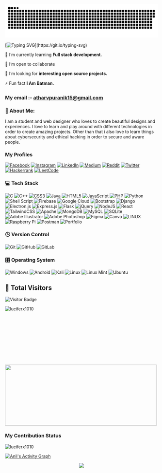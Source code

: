 ![snake gif](https://github.com/luciferx1010/luciferx1010/blob/output/github-contribution-grid-snake-dark.svg)

[![Typing SVG](https://readme-typing-svg.demolab.com?font=Fira+Code&size=25&duration=2500&pause=1000&width=435&lines=Hello!+Welcome+to+my+Github.;I'm+Atharv.)](https://git.io/typing-svg)

 🌱 I’m currently learning **Full stack development.** 
 
 👯 I’m open to collaborate
 
 🤝 I’m looking for **interesting open source projects.**
 
  ⚡ Fun fact **I Am Batman.**
### My email :- atharvpuranik15@gmail.com

### 💫 About Me:
I am a student and web designer who loves to create beautiful designs and experiences. I love to learn and play around with different technologies in order to create amazing projects. Other than that i also love to learn things about cybersecurity and ethical hacking in order to secure and aware people.

### My Profiles

[![Facebook](https://img.shields.io/badge/Facebook-%231877F2.svg?logo=Facebook&logoColor=white)](https://facebook.com/https://www.facebook.com/profile.php?id=100087562157855) [![Instagram](https://img.shields.io/badge/Instagram-%23E4405F.svg?logo=Instagram&logoColor=white)](https://instagram.com/luciferx1010) [![LinkedIn](https://img.shields.io/badge/LinkedIn-%230077B5.svg?logo=linkedin&logoColor=white)](https://linkedin.com/in/luciferx1010) [![Medium](https://img.shields.io/badge/Medium-12100E?logo=medium&logoColor=white)](https://medium.com/@luciferx1010) [![Reddit](https://img.shields.io/badge/Reddit-%23FF4500.svg?logo=Reddit&logoColor=white)](https://reddit.com/user/luciferx1010) [![Twitter](https://img.shields.io/badge/Twitter-%231DA1F2.svg?logo=Twitter&logoColor=white)](https://twitter.com/luciferx1010)
[![Hackerrank](https://img.shields.io/badge/-Hackerrank-2EC866?style=for-the-badge&logo=HackerRank&logoColor=white&link=https://www.hackerrank.com/ark845612)](https://www.hackerrank.com/luciferx1010)
[![LeetCode](https://img.shields.io/endpoint?style=for-the-badge&url=https%3A%2F%2Fcp-rating-api.vercel.app%2Fbadge%2Fleetcode%2Fluciferx1010&cacheSeconds=86400)](https://leetcode.com/luciferx1010/) 



### **💻 Tech Stack**

![C](https://img.shields.io/badge/c-%2300599C.svg?style=for-the-badge&logo=c&logoColor=white) ![C++](https://img.shields.io/badge/c++-%2300599C.svg?style=for-the-badge&logo=c%2B%2B&logoColor=white) ![CSS3](https://img.shields.io/badge/css3-%231572B6.svg?style=for-the-badge&logo=css3&logoColor=white) ![Java](https://img.shields.io/badge/java-%23ED8B00.svg?style=for-the-badge&logo=java&logoColor=white) ![HTML5](https://img.shields.io/badge/html5-%23E34F26.svg?style=for-the-badge&logo=html5&logoColor=white) ![JavaScript](https://img.shields.io/badge/javascript-%23323330.svg?style=for-the-badge&logo=javascript&logoColor=%23F7DF1E) ![PHP](https://img.shields.io/badge/php-%23777BB4.svg?style=for-the-badge&logo=php&logoColor=white) ![Python](https://img.shields.io/badge/python-3670A0?style=for-the-badge&logo=python&logoColor=ffdd54) ![Shell Script](https://img.shields.io/badge/shell_script-%23121011.svg?style=for-the-badge&logo=gnu-bash&logoColor=white) ![Firebase](https://img.shields.io/badge/firebase-%23039BE5.svg?style=for-the-badge&logo=firebase) ![Google Cloud](https://img.shields.io/badge/Google%20Cloud-%234285F4.svg?style=for-the-badge&logo=google-cloud&logoColor=white) ![Bootstrap](https://img.shields.io/badge/bootstrap-%23563D7C.svg?style=for-the-badge&logo=bootstrap&logoColor=white) ![Django](https://img.shields.io/badge/django-%23092E20.svg?style=for-the-badge&logo=django&logoColor=white) ![Electron.js](https://img.shields.io/badge/Electron-191970?style=for-the-badge&logo=Electron&logoColor=white) ![Express.js](https://img.shields.io/badge/express.js-%23404d59.svg?style=for-the-badge&logo=express&logoColor=%2361DAFB) ![Flask](https://img.shields.io/badge/flask-%23000.svg?style=for-the-badge&logo=flask&logoColor=white) ![jQuery](https://img.shields.io/badge/jquery-%230769AD.svg?style=for-the-badge&logo=jquery&logoColor=white) ![NodeJS](https://img.shields.io/badge/node.js-6DA55F?style=for-the-badge&logo=node.js&logoColor=white) ![React](https://img.shields.io/badge/react-%2320232a.svg?style=for-the-badge&logo=react&logoColor=%2361DAFB) ![TailwindCSS](https://img.shields.io/badge/tailwindcss-%2338B2AC.svg?style=for-the-badge&logo=tailwind-css&logoColor=white) ![Apache](https://img.shields.io/badge/apache-%23D42029.svg?style=for-the-badge&logo=apache&logoColor=white) ![MongoDB](https://img.shields.io/badge/MongoDB-%234ea94b.svg?style=for-the-badge&logo=mongodb&logoColor=white) ![MySQL](https://img.shields.io/badge/mysql-%2300f.svg?style=for-the-badge&logo=mysql&logoColor=white) ![SQLite](https://img.shields.io/badge/sqlite-%2307405e.svg?style=for-the-badge&logo=sqlite&logoColor=white) ![Adobe Illustrator](https://img.shields.io/badge/adobeillustrator-%23FF9A00.svg?style=for-the-badge&logo=adobeillustrator&logoColor=white) ![Adobe Photoshop](https://img.shields.io/badge/adobephotoshop-%2331A8FF.svg?style=for-the-badge&logo=adobephotoshop&logoColor=white) 	![Figma](https://img.shields.io/badge/figma-%23F24E1E.svg?style=for-the-badge&logo=figma&logoColor=white) ![Canva](https://img.shields.io/badge/Canva-%2300C4CC.svg?style=for-the-badge&logo=Canva&logoColor=white) ![LINUX](https://img.shields.io/badge/Linux-FCC624?style=for-the-badge&logo=linux&logoColor=black) ![Raspberry Pi](https://img.shields.io/badge/-RaspberryPi-C51A4A?style=for-the-badge&logo=Raspberry-Pi) ![Postman](https://img.shields.io/badge/Postman-FF6C37?style=for-the-badge&logo=postman&logoColor=white) ![Portfolio](https://img.shields.io/badge/Portfolio-%23000000.svg?style=for-the-badge&logo=firefox&logoColor=#FF7139)


### **🕓 Version Control**

![Git](https://img.shields.io/badge/git-%23F05033.svg?style=for-the-badge&logo=git&logoColor=white)
![GitHub](https://img.shields.io/badge/github-%23121011.svg?style=for-the-badge&logo=github&logoColor=white)
![GitLab](https://img.shields.io/badge/gitlab-%23181717.svg?style=for-the-badge&logo=gitlab&logoColor=white)


### **🎛️ Operating System**

![Windows](https://img.shields.io/badge/Windows-0078D6?style=for-the-badge&logo=windows&logoColor=white)
![Android](https://img.shields.io/badge/Android-3DDC84?style=for-the-badge&logo=android&logoColor=white)
![Kali](https://img.shields.io/badge/Kali-268BEE?style=for-the-badge&logo=kalilinux&logoColor=white)
![Linux](https://img.shields.io/badge/Linux-FCC624?style=for-the-badge&logo=linux&logoColor=black)
![Linux Mint](https://img.shields.io/badge/Linux%20Mint-87CF3E?style=for-the-badge&logo=Linux%20Mint&logoColor=white)
![Ubuntu](https://img.shields.io/badge/Ubuntu-E95420?style=for-the-badge&logo=ubuntu&logoColor=white)


## 👀 Total Visitors

![Visitor Badge](https://komarev.com/ghpvc/?username=luciferx1010&color=blueviolet&style=for-the-badge&label=Visitors+Here)

<p><img align="left" src="https://github-readme-stats.vercel.app/api/top-langs?username=luciferx1010&show_icons=true&locale=en&layout=compact&langs_count=8&theme=tokyonight&hide_border=true" height="192px" alt="luciferx1010" /></p>

<p>&nbsp;<img align="center" src="https://github-readme-stats.vercel.app/api?username=luciferx1010&show_icons=true&locale=en&hide=issues&count_private=true&theme=tokyonight&include_all_commits=true&hide_border=true" height="200px" width="500px" /></p>

<H3><b>My Contribution Status</b></H3>
<p><img align="center" src="http://github-readme-streak-stats.herokuapp.com?user=luciferx1010&theme=algolia" alt="luciferx1010" alt="luciferx1010" /></p>
<a href="#">
<img alt="Anil's Activity Graph" src="https://github-readme-activity-graph.vercel.app/graph?username=luciferx1010&theme=tokyo-night&hide_border=true"/>
</a>
<p align="center">
     <img src="https://capsule-render.vercel.app/api?type=waving&color=gradient&height=120&section=footer"/>
</p>

